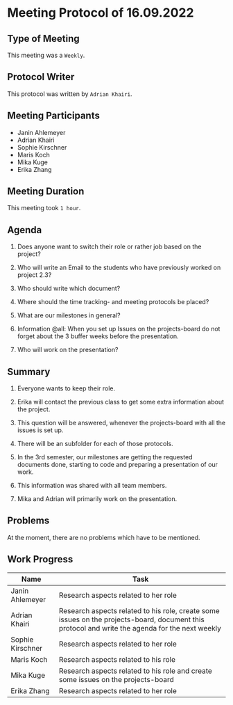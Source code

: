<!-- fill in date-->
# Meeting  Protocol  of  16.09.2022

## Type of Meeting
<!-- fill in "Weekly", "Team Code Meeting" or "Team Documentation Meeting"-->
This meeting was a ```Weekly```.

## Protocol Writer
<!-- fill in "Erika Zhang" or "Adrian Khairi"-->
This protocol was written by ```Adrian Khairi```.

## Meeting Participants

* Janin Ahlemeyer
* Adrian Khairi
* Sophie Kirschner
* Maris Koch
* Mika Kuge
* Erika Zhang

## Meeting Duration
<!-- fill in time, if it isn't a Weekly- in hours-->
This meeting took ```1 hour```.

## Agenda
<!-- please use iterating numbers-->

1. Does anyone want to switch their role or rather job based on the project?

2. Who will write an Email to the students who have previously worked on project 2.3?

3. Who should write which document?
  
4. Where should the time tracking- and meeting protocols be placed?

5. What are our milestones in general?

6. Information @all: When you set up Issues on the projects-board do not forget about the 3 buffer weeks before the presentation.

7. Who will work on the presentation?  

## Summary
<!-- please use iterating numbers-->

1. Everyone wants to keep their role.

2. Erika will contact the previous class to get some extra information about the project.
  
3. This question will be answered, whenever the projects-board with all the issues is set up.

4. There will be an subfolder for each of those protocols.

5. In the 3rd semester, our milestones are getting the requested documents done, starting to code and preparing a presentation of our work.

6. This information was shared with all team members.

7. Mika and Adrian will primarily work on the presentation.

## Problems
<!-- fill out if something happened, otherwise just let the previewn sentence stay there-->

At the moment, there are no problems which have to be mentioned.

## Work Progress
<!-- please fill out the tasks-->

|Name            |Task                         |
|----------------|-----------------------------|
|Janin Ahlemeyer |Research aspects related to her role                                           |
|Adrian Khairi   |Research aspects related to his role, create some issues on the projects-board, document this protocol and write the agenda for the next weekly                                         |
|Sophie Kirschner|Research aspects related to her role                                           |
|Maris Koch      |Research aspects related to his role                                           |
|Mika Kuge       |Research aspects related to his role and create some issues on the projects-board                          |
|Erika Zhang     |Research aspects related to her role                                           |
